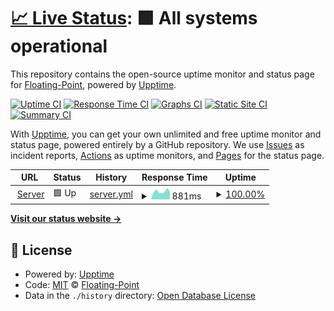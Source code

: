 # [📈 Live Status](https://status.floating-point.com): <!--live status--> **🟩 All systems operational**

This repository contains the open-source uptime monitor and status page for [Floating-Point](https://floating-point.com), powered by [Upptime](https://github.com/upptime/upptime).

[![Uptime CI](https://github.com/FP-Design-Code/ded-uptime/workflows/Uptime%20CI/badge.svg)](https://github.com/FP-Design-Code/ded-uptime/actions?query=workflow%3A%22Uptime+CI%22)
[![Response Time CI](https://github.com/FP-Design-Code/ded-uptime/workflows/Response%20Time%20CI/badge.svg)](https://github.com/FP-Design-Code/ded-uptime/actions?query=workflow%3A%22Response+Time+CI%22)
[![Graphs CI](https://github.com/FP-Design-Code/ded-uptime/workflows/Graphs%20CI/badge.svg)](https://github.com/FP-Design-Code/ded-uptime/actions?query=workflow%3A%22Graphs+CI%22)
[![Static Site CI](https://github.com/FP-Design-Code/ded-uptime/workflows/Static%20Site%20CI/badge.svg)](https://github.com/FP-Design-Code/ded-uptime/actions?query=workflow%3A%22Static+Site+CI%22)
[![Summary CI](https://github.com/FP-Design-Code/ded-uptime/workflows/Summary%20CI/badge.svg)](https://github.com/FP-Design-Code/ded-uptime/actions?query=workflow%3A%22Summary+CI%22)

With [Upptime](https://upptime.js.org), you can get your own unlimited and free uptime monitor and status page, powered entirely by a GitHub repository. We use [Issues](https://github.com/FP-Design-Code/ded-uptime/issues) as incident reports, [Actions](https://github.com/FP-Design-Code/ded-uptime/actions) as uptime monitors, and [Pages](https://status.floating-point.com) for the status page.

<!--start: status pages-->
<!-- This summary is generated by Upptime (https://github.com/upptime/upptime) -->
<!-- Do not edit this manually, your changes will be overwritten -->
<!-- prettier-ignore -->
| URL | Status | History | Response Time | Uptime |
| --- | ------ | ------- | ------------- | ------ |
| <img alt="" src="https://favicons.githubusercontent.com/ded.floating-point.com" height="13"> [Server](https://ded.floating-point.com) | 🟩 Up | [server.yml](https://github.com/FP-Design-Code/ded-uptime/commits/HEAD/history/server.yml) | <details><summary><img alt="Response time graph" src="./graphs/server/response-time-week.png" height="20"> 881ms</summary><br><a href="https://uptime.floating-point.com/history/server"><img alt="Response time 893" src="https://img.shields.io/endpoint?url=https%3A%2F%2Fraw.githubusercontent.com%2FFP-Design-Code%2Fded-uptime%2FHEAD%2Fapi%2Fserver%2Fresponse-time.json"></a><br><a href="https://uptime.floating-point.com/history/server"><img alt="24-hour response time 853" src="https://img.shields.io/endpoint?url=https%3A%2F%2Fraw.githubusercontent.com%2FFP-Design-Code%2Fded-uptime%2FHEAD%2Fapi%2Fserver%2Fresponse-time-day.json"></a><br><a href="https://uptime.floating-point.com/history/server"><img alt="7-day response time 881" src="https://img.shields.io/endpoint?url=https%3A%2F%2Fraw.githubusercontent.com%2FFP-Design-Code%2Fded-uptime%2FHEAD%2Fapi%2Fserver%2Fresponse-time-week.json"></a><br><a href="https://uptime.floating-point.com/history/server"><img alt="30-day response time 893" src="https://img.shields.io/endpoint?url=https%3A%2F%2Fraw.githubusercontent.com%2FFP-Design-Code%2Fded-uptime%2FHEAD%2Fapi%2Fserver%2Fresponse-time-month.json"></a><br><a href="https://uptime.floating-point.com/history/server"><img alt="1-year response time 893" src="https://img.shields.io/endpoint?url=https%3A%2F%2Fraw.githubusercontent.com%2FFP-Design-Code%2Fded-uptime%2FHEAD%2Fapi%2Fserver%2Fresponse-time-year.json"></a></details> | <details><summary><a href="https://uptime.floating-point.com/history/server">100.00%</a></summary><a href="https://uptime.floating-point.com/history/server"><img alt="All-time uptime 100.00%" src="https://img.shields.io/endpoint?url=https%3A%2F%2Fraw.githubusercontent.com%2FFP-Design-Code%2Fded-uptime%2FHEAD%2Fapi%2Fserver%2Fuptime.json"></a><br><a href="https://uptime.floating-point.com/history/server"><img alt="24-hour uptime 100.00%" src="https://img.shields.io/endpoint?url=https%3A%2F%2Fraw.githubusercontent.com%2FFP-Design-Code%2Fded-uptime%2FHEAD%2Fapi%2Fserver%2Fuptime-day.json"></a><br><a href="https://uptime.floating-point.com/history/server"><img alt="7-day uptime 100.00%" src="https://img.shields.io/endpoint?url=https%3A%2F%2Fraw.githubusercontent.com%2FFP-Design-Code%2Fded-uptime%2FHEAD%2Fapi%2Fserver%2Fuptime-week.json"></a><br><a href="https://uptime.floating-point.com/history/server"><img alt="30-day uptime 100.00%" src="https://img.shields.io/endpoint?url=https%3A%2F%2Fraw.githubusercontent.com%2FFP-Design-Code%2Fded-uptime%2FHEAD%2Fapi%2Fserver%2Fuptime-month.json"></a><br><a href="https://uptime.floating-point.com/history/server"><img alt="1-year uptime 100.00%" src="https://img.shields.io/endpoint?url=https%3A%2F%2Fraw.githubusercontent.com%2FFP-Design-Code%2Fded-uptime%2FHEAD%2Fapi%2Fserver%2Fuptime-year.json"></a></details>

<!--end: status pages-->

[**Visit our status website →**](https://status.floating-point.com)

## 📄 License

- Powered by: [Upptime](https://github.com/upptime/upptime)
- Code: [MIT](./LICENSE) © [Floating-Point](https://floating-point.com)
- Data in the `./history` directory: [Open Database License](https://opendatacommons.org/licenses/odbl/1-0/)
